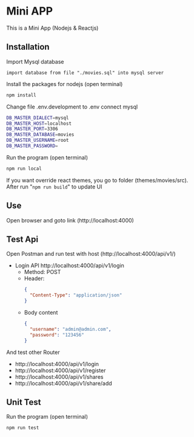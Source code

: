 # Mini APP
This is a Mini App (Nodejs & Reactjs)

## Installation

Import Mysql database

    import database from file "./movies.sql" into mysql server

Install the packages for nodejs (open terminal)

```bash
npm install
```

Change file .env.development to .env connect mysql

```bash
DB_MASTER_DIALECT=mysql
DB_MASTER_HOST=localhost
DB_MASTER_PORT=3306
DB_MASTER_DATABASE=movies
DB_MASTER_USERNAME=root
DB_MASTER_PASSWORD=
```

Run the program (open terminal)

```bash
npm run local
```

If you want override react themes, you go to folder (themes/movies/src). After run "`npm run build`" to update UI
## Use

Open browser and goto link (http://localhost:4000)

## Test Api

Open Postman and run test with host (http://localhost:4000/api/v1/)
* Login API http://localhost:4000/api/v1/login
    * Method: POST
    * Header:
        ```json
        {
          "Content-Type": "application/json"
        }
        ```
    * Body content
        ```json
        {
          "username": "admin@admin.com",
          "password": "123456"
        }
        ```
And test other Router
* http://localhost:4000/api/v1/login
* http://localhost:4000/api/v1/register
* http://localhost:4000/api/v1/shares
* http://localhost:4000/api/v1/share/add
## Unit Test
Run the program (open terminal)

```bash
npm run test
```